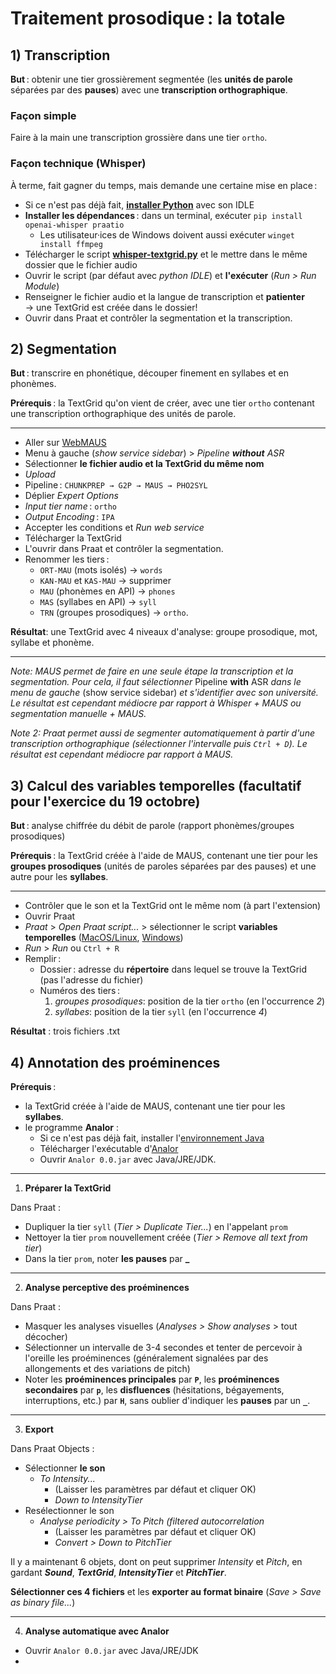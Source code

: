 # Traitement prosodique : la totale

## 1) Transcription
**But** : obtenir une tier grossièrement segmentée (les **unités de parole** séparées par des **pauses**) avec une **transcription orthographique**.

### Façon simple
Faire à la main une transcription grossière dans une tier `ortho`.

### Façon technique (Whisper)
À terme, fait gagner du temps, mais demande une certaine mise en place :

- Si ce n'est pas déjà fait, **[installer Python](https://www.python.org/downloads/)** avec son IDLE
- **Installer les dépendances** : dans un terminal, exécuter `pip install openai-whisper praatio`
	- Les utilisateur·ices de Windows doivent aussi exécuter `winget install ffmpeg`
- Télécharger le script **[whisper-textgrid.py](whisper-textgrid/whisper-textgrid-universal.py)** et le mettre dans le même dossier que le fichier audio
- Ouvrir le script (par défaut avec *python IDLE*) et **l'exécuter** (*Run > Run Module*)
- Renseigner le fichier audio et la langue de transcription et **patienter**  
→ une TextGrid est créée dans le dossier!
- Ouvrir dans Praat et contrôler la segmentation et la transcription.

## 2) Segmentation

**But** : transcrire en phonétique, découper finement en syllabes et en phonèmes.

**Prérequis** : la TextGrid qu'on vient de créer, avec une tier `ortho` contenant une transcription orthographique des unités de parole.

---

- Aller sur [WebMAUS](https://clarin.phonetik.uni-muenchen.de/BASWebServices/interface/WebMAUSGeneral)
- Menu à gauche (*show service sidebar*) > *Pipeline **without** ASR*
- Sélectionner **le fichier audio et la TextGrid du même nom**
- *Upload*
- Pipeline : `CHUNKPREP → G2P → MAUS → PHO2SYL`
- Déplier *Expert Options*
- *Input tier name* : `ortho`
- *Output Encoding* : `IPA`
- Accepter les conditions et *Run web service*
- Télécharger la TextGrid
- L'ouvrir dans Praat et contrôler la segmentation.
- Renommer les tiers :
	- `ORT-MAU` (mots isolés) → `words`
	- `KAN-MAU` et `KAS-MAU` → supprimer
	- `MAU` (phonèmes en API) → `phones`
	- `MAS` (syllabes en API) → `syll`
	- `TRN` (groupes prosodiques) → `ortho`.

**Résultat**: une TextGrid avec 4 niveaux d'analyse: groupe prosodique, mot, syllabe et phonème.

---

*Note: MAUS permet de faire en une seule étape la transcription et la segmentation. Pour cela, il faut sélectionner* Pipeline **with** ASR *dans le menu de gauche* (show service sidebar) *et s'identifier avec son université. Le résultat est cependant médiocre par rapport à Whisper + MAUS ou segmentation manuelle + MAUS.*

*Note 2: Praat permet aussi de segmenter automatiquement à partir d'une transcription orthographique (sélectionner l'intervalle puis `Ctrl + D`). Le résultat est cependant médiocre par rapport à MAUS.*


## 3) Calcul des variables temporelles (facultatif pour l'exercice du 19 octobre)

**But** : analyse chiffrée du débit de parole (rapport phonèmes/groupes prosodiques)

**Prérequis** : la TextGrid créée à l'aide de MAUS, contenant une tier pour les **groupes prosodiques** (unités de paroles séparées par des pauses) et une autre pour les **syllabes**.

---

- Contrôler que le son et la TextGrid ont le même nom (à part l'extension)
- Ouvrir Praat
- *Praat* > *Open Praat script...* > sélectionner le script **variables temporelles** ([MacOS/Linux](praat_scripts/variables_temporelles_MAC_LINUX.praat), [Windows](praat_scripts/variables_temporelles_WIN.praat))
- *Run* > *Run* ou `Ctrl + R`
- Remplir : 
	- Dossier : adresse du **répertoire** dans lequel se trouve la TextGrid (pas l'adresse du fichier)
	- Numéros des tiers :
		1. *groupes prosodiques*: position de la tier `ortho` (en l'occurrence *2*)
		2. *syllabes*: position de la tier `syll` (en l'occurrence *4*)


**Résultat** : trois fichiers .txt

## 4) Annotation des proéminences

**Prérequis** : 
- la TextGrid créée à l'aide de MAUS, contenant une tier pour les **syllabes**.
- le programme **Analor** :
	- Si ce n'est pas déjà fait, installer l'[environnement Java](https://adoptium.net/fr/temurin/releases?version=21&os=any&arch=any) 
	- Télécharger l'exécutable d'[Analor](https://www.lattice.cnrs.fr/ressources/logiciels/analor/)
	- Ouvrir `Analor 0.0.jar` avec Java/JRE/JDK.

---

1) **Préparer la TextGrid**

Dans Praat :
- Dupliquer la tier `syll` (*Tier > Duplicate Tier...*) en l'appelant `prom`
- Nettoyer la tier `prom` nouvellement créée (*Tier > Remove all text from tier*)
- Dans la tier `prom`, noter **les pauses** par **_**

---

2) **Analyse perceptive des proéminences**

Dans Praat : 
- Masquer les analyses visuelles (*Analyses > Show analyses* > tout décocher)
- Sélectionner un intervalle de 3-4 secondes et tenter de percevoir à l'oreille les proéminences (généralement signalées par des allongements et des variations de pitch)
- Noter les **proéminences principales** par **`P`**, les **proéminences secondaires** par **`p`**, les **disfluences** (hésitations, bégayements, interruptions, etc.) par **`H`**, sans oublier d'indiquer les **pauses** par un **`_`**.

---

3) **Export**

Dans Praat Objects :

- Sélectionner **le son**
	- *To Intensity...*
		- (Laisser les paramètres par défaut et cliquer OK)
		- *Down to IntensityTier*
- Resélectionner le son
	- *Analyse periodicity > To Pitch (filtered autocorrelation*
		- (Laisser les paramètres par défaut et cliquer OK)
		- *Convert > Down to PitchTier*

Il y a maintenant 6 objets, dont on peut supprimer *Intensity* et *Pitch*, en gardant ***Sound***, ***TextGrid***, ***IntensityTier*** et ***PitchTier***.

**Sélectionner ces 4 fichiers** et les **exporter au format binaire** (*Save > Save as binary file...*)

---

4) **Analyse automatique avec Analor**

- Ouvrir `Analor 0.0.jar` avec Java/JRE/JDK
- 
